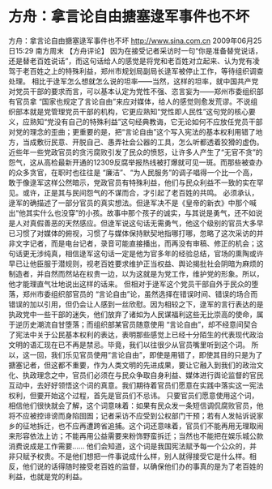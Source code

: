 # 方舟：拿言论自由搪塞逯军事件也不坏

方舟：拿言论自由搪塞逯军事件也不坏
http://www.sina.com.cn  2009年06月25日15:29  南方周末
【方舟评论】
因为在接受记者采访时一句“你是准备替党说话，还是替老百姓说话”，而这句话给人的感觉是将党和老百姓对立起来、认为党有凌驾于老百姓之上的特殊利益，郑州市规划局副局长逯军被停止工作，等待组织调查处理。
相比于逯军怎么想就怎么说的坦率——当然，这样的坦率，就中国共产党对党员干部的要求而言，可以基本认定为党性不强、恣言妄为——郑州市委组织部有官员拿 “国家也规定了言论自由”来应对媒体，给人的感觉则愈发荒谬。不说组织部本就是党管理党员干部的机构，它更应熟知“党性即人民性”这句党的核心要义，应熟知“党没有自己的特殊利益”这句经典教诲，它无论如何不应放任党员干部对党的理念的歪曲；更重要的是，把“言论自由”这个写入宪法的基本权利用错了地方，当成敷衍民意、开脱自己、愚弄社会公器的工具，怎么听都透着狡猾的虚伪。
近些年一些党政官员的贪污腐败引发了民众的愤怒，让许多人产生了“无官不贪”的怨气，这从高检最新开通的12309反腐举报热线被打爆就可见一斑。而那些被查办的众多贪官，在职时也往往是 “廉洁”、“为人民服务”的调子唱得一个比一个高，敢于像逯军这样公然暗示，党政官员有特殊利益，他们与民众利益不一致的实在罕见。或许，正是其与民间怨气的不谋而合，才引起了老百姓的共鸣。
必须承认，逯军的确描述了一部分官员的真实想法。但逯军决不是《皇帝的新衣》中那个喊出“他其实什么也没穿”的小孩。故事中那个孩子的诚实，与其说是勇气，还不如说是人对真假善恶的天然感应。但逯军说这句话无需勇气，他这个级别的官员大多早已习惯了对媒体的俯视，习惯了与媒体保持默契地指哪打哪，忽略了这次采访的并非文字记者，而是电台记者，录音可能直接播出，而再没有审稿、修正的机会；这句话更无涉纯真，相信逯军这句话一定是他为官多年的经验总结，官场的熏陶或许早已让他臣服于潜规则，视老百姓要求维护正当权益、舆论揭批社会阴暗为麻烦的制造者，并自然而然站在权贵一边，以为这就是为党工作，维护党的形象。所以，他才能理直气壮地说出这样的话来。
但相对于逯军这个党员干部自外于民众的堕落，郑州市委组织部官员的 “言论自由”论，虽然选择在错误时间、错误的场合而错误的加以引用，但仍会让人感到一丝欣慰。因为相较之下，逯军的言行表达的是执政党中一些干部的迷失，他们放弃了诸如为人民谋福利这些无比崇高的使命，属于逆历史潮流自甘堕落；而组织部某官员随意使用 “言论自由”，却不经意间契合了宪法中关于公民基本权利的表达，表明那些感觉上已经十分陌生的代表现代政治文明的语汇现在已不再是禁忌。毕竟，我们以往很少从官员嘴里听到这个词。
所以，这一回，我们乐见官员使用“言论自由”，即使是用错了，即使其目的只是为了搪塞记者，但这都不重要，作为人类文明的先进成果，要让它融入到我们的政治文化、执政理念之中，官员们必须在与民众争取自身利益、媒体进行舆论监督的官民互动中，去好好领悟这个词的真意。我们期待着官员们愿意在实践中落实这一宪法权利，但要开始这个过程，首先是官员们不忌讳。
只要官员们愿意使用这个词，相信他们很快就会了解，这个词意味着：如果有民众发一条短信调侃腐败官员，他将不应被控诽谤而身陷囹圄；记者采访不应受到公权部门干预；若有人发帖诉说家乡的征地拆迁，也不应再遭跨省追捕。这个词还意味着，官员们不能再用无理取闹来形容依法上访；不能再用公益需要来粉饰野蛮拆迁；当然也不能把在娱乐城公款消费说成是工作需要……
他们会知道，这个词是我国宪法赋予每一个公众的，并非只赋予权贵。不是他们想把一件事说成什么样，别人就得接受它是什么样。相反，他们说的话得随时接受老百姓的监督，以确保他们办的事真的是为了老百姓的利益，也就是党的利益。

